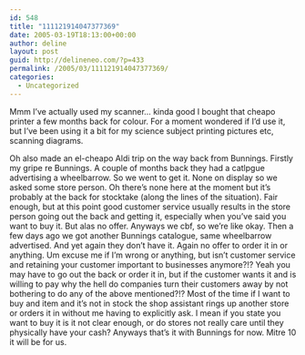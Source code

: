 ```yaml
---
id: 548
title: "111121914047377369"
date: 2005-03-19T18:13:00+00:00
author: deline
layout: post
guid: http://delineneo.com/?p=433
permalink: /2005/03/111121914047377369/
categories:
  - Uncategorized
---
```

Mmm I&#8217;ve actually used my scanner&#8230; kinda good I bought that cheapo printer a few months back for colour. For a moment wondered if I&#8217;d use it, but I&#8217;ve been using it a bit for my science subject printing pictures etc, scanning diagrams.

Oh also made an el-cheapo Aldi trip on the way back from Bunnings. Firstly my gripe re Bunnings. A couple of months back they had a catlpgue advertising a wheelbarrow. So we went to get it. None on display so we asked some store person. Oh there&#8217;s none here at the moment but it&#8217;s probably at the back for stocktake (along the lines of the situation). Fair enough, but at this point good customer service usually results in the store person going out the back and getting it, especially when you&#8217;ve said you want to buy it. But alas no offer. Anyways we cbf, so we&#8217;re like okay. Then a few days ago we got another Bunnings catalogue, same wheelbarrow advertised. And yet again they don&#8217;t have it. Again no offer to order it in or anything. Um excuse me if I&#8217;m wrong or anything, but isn&#8217;t customer service and retaining your customer important to businesses anymore?!? Yeah you may have to go out the back or order it in, but if the customer wants it and is willing to pay why the hell do companies turn their customers away by not bothering to do any of the above mentioned?!? Most of the time if I want to buy and item and it&#8217;s not in stock the shop assistant rings up another store or orders it in without me having to explicitly ask. I mean if you state you want to buy it is it not clear enough, or do stores not really care until they physically have your cash? Anyways that&#8217;s it with Bunnings for now. Mitre 10 it will be for us.